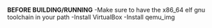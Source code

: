 **BEFORE BUILDING/RUNNING**
-Make sure to have the x86_64 elf gnu toolchain in your path
-Install VirtualBox
-Install qemu_img
